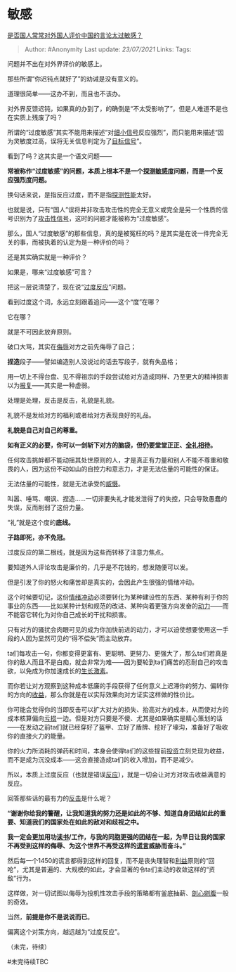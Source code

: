 # 敏感
[是否国人常常对外国人评价中国的言论太过敏感？](https://www.zhihu.com/question/283907809/answer/1865331346)

> Author: #Anonymity
> Last update: *23/07/2021* 
> Links:
> Tags:   


问题并不出在对外界评价的敏感上。

那些所谓“你迟钝点就好了”的劝诫是没有意义的。

道理很简单——这办不到，而且也不该办。

对外界反馈迟钝，如果真的办到了，的确倒是“不太受影响了”，但是人难道不是也在实质上残废了吗？

所谓的“过度敏感”其实不能用来描述“对[细小信号](https://www.zhihu.com/search?q=%E7%BB%86%E5%B0%8F%E4%BF%A1%E5%8F%B7&search_source=Entity&hybrid_search_source=Entity&hybrid_search_extra=%7B%22sourceType%22%3A%22answer%22%2C%22sourceId%22%3A1865331346%7D)反应强烈”，而只能用来描述“因为灵敏度过高，误将无关信息判定为了[目标信号](https://www.zhihu.com/search?q=%E7%9B%AE%E6%A0%87%E4%BF%A1%E5%8F%B7&search_source=Entity&hybrid_search_source=Entity&hybrid_search_extra=%7B%22sourceType%22%3A%22answer%22%2C%22sourceId%22%3A1865331346%7D)”。

看到了吗？这其实是一个语文问题——

**常被称作“过度敏感”的问题，本质上根本不是一个[探测敏感度](https://www.zhihu.com/search?q=%E6%8E%A2%E6%B5%8B%E6%95%8F%E6%84%9F%E5%BA%A6&search_source=Entity&hybrid_search_source=Entity&hybrid_search_extra=%7B%22sourceType%22%3A%22answer%22%2C%22sourceId%22%3A1865331346%7D)问题，而是一个反应强烈度问题。**

换句话来说，是指反应过度，而不是指[探测性能](https://www.zhihu.com/search?q=%E6%8E%A2%E6%B5%8B%E6%80%A7%E8%83%BD&search_source=Entity&hybrid_search_source=Entity&hybrid_search_extra=%7B%22sourceType%22%3A%22answer%22%2C%22sourceId%22%3A1865331346%7D)太好。

也就是说，只有“国人”误将并非攻击攻击性的完全无意义或完全是另一个性质的信号识别为了[攻击性信号](https://www.zhihu.com/search?q=%E6%94%BB%E5%87%BB%E6%80%A7%E4%BF%A1%E5%8F%B7&search_source=Entity&hybrid_search_source=Entity&hybrid_search_extra=%7B%22sourceType%22%3A%22answer%22%2C%22sourceId%22%3A1865331346%7D)，这时的问题才能被称为“过度敏感”。

那么，国人“过度敏感”的那些信息，真的是被冤枉的吗？是其实是在说一件完全无关的事，而被执着的认定为是一种评价的吗？

还是其实确实就是一种评价？

如果是，哪来“过度敏感”可言？

  

把这一层说清楚了，现在说“[过度反应](https://www.zhihu.com/search?q=%E8%BF%87%E5%BA%A6%E5%8F%8D%E5%BA%94&search_source=Entity&hybrid_search_source=Entity&hybrid_search_extra=%7B%22sourceType%22%3A%22answer%22%2C%22sourceId%22%3A1865331346%7D)”问题。

看到过度这个词，永远立刻跟着追问——这个“度”在哪？

它在哪？

就是不可因此放弃原则。

破口大骂，其实在[侮辱](https://www.zhihu.com/search?q=%E4%BE%AE%E8%BE%B1&search_source=Entity&hybrid_search_source=Entity&hybrid_search_extra=%7B%22sourceType%22%3A%22answer%22%2C%22sourceId%22%3A1865331346%7D)对方之前先侮辱了自己；

**捏造**段子——譬如编造别人没说过的话去写段子，就有失品格；

用一切上不得台盘、见不得祖宗的手段尝试给对方造成同样、乃至更大的精神损害以为[报复](https://www.zhihu.com/search?q=%E6%8A%A5%E5%A4%8D&search_source=Entity&hybrid_search_source=Entity&hybrid_search_extra=%7B%22sourceType%22%3A%22answer%22%2C%22sourceId%22%3A1865331346%7D)——其实是一种虚弱。

处理是处理，反击是反击，礼貌是礼貌。

礼貌不是发给对方的福利或者给对方表现良好的礼品。

**礼貌是自己对自己的尊重。**

**如有正义的必要，你可以一剑斩下对方的脑袋，但仍要堂堂正正、[全礼相待](https://www.zhihu.com/search?q=%E5%85%A8%E7%A4%BC%E7%9B%B8%E5%BE%85&search_source=Entity&hybrid_search_source=Entity&hybrid_search_extra=%7B%22sourceType%22%3A%22answer%22%2C%22sourceId%22%3A1865331346%7D)。**

任何攻击挑衅都不能动摇其处世原则的人，才是真正有力量和别人不能不尊重和敬畏的人，因为这份不动如山的自控力和意志力，才是无法估量的可能性的保证。

无法估量的可能性，就是无法承受的[威慑](https://www.zhihu.com/search?q=%E5%A8%81%E6%85%91&search_source=Entity&hybrid_search_source=Entity&hybrid_search_extra=%7B%22sourceType%22%3A%22answer%22%2C%22sourceId%22%3A1865331346%7D)。

叫嚣、唾骂、嘲讽、捏造……一切非要失礼才能发泄得了的失控，只会导致愚蠢的失误，反而削弱了这份力量。

“礼”就是这个度的**底线。**

**子路即死，亦不免冠。**

  

过度反应的第二根线，就是因为这些而转移了注意力焦点。

要知道外人评论攻击是廉价的，几乎是不花钱的，想发随便可以发。

但是引发了你的怒火和痛苦却是真实的，会因此产生很强的情绪冲动。

这个时候要切记，这份[情绪冲动](https://www.zhihu.com/search?q=%E6%83%85%E7%BB%AA%E5%86%B2%E5%8A%A8&search_source=Entity&hybrid_search_source=Entity&hybrid_search_extra=%7B%22sourceType%22%3A%22answer%22%2C%22sourceId%22%3A1865331346%7D)必须要转化为某种建设性的东西、某种有利于你的事业的东西——比如某种计划和规范的改进、某种向着更强方向发奋的[动力](https://www.zhihu.com/search?q=%E5%8A%A8%E5%8A%9B&search_source=Entity&hybrid_search_source=Entity&hybrid_search_extra=%7B%22sourceType%22%3A%22answer%22%2C%22sourceId%22%3A1865331346%7D)——而不能容它转化为对你自己成长的干扰和损害。

只有对方的骚扰会肉眼可见的成为你加快前进的动力，才可以迫使想要使用这一手段的人因为显然可见的“得不偿失”而主动放弃。

ta们每攻击一句，你都变得更富有、更聪明、更努力、更强大了，那么ta们若真是你的敌人而且不是白痴，就会非常为难——因为要轮到ta们痛苦的忍耐自己的攻击欲，以免成为你加速成长的[生长激素](https://www.zhihu.com/search?q=%E7%94%9F%E9%95%BF%E6%BF%80%E7%B4%A0&search_source=Entity&hybrid_search_source=Entity&hybrid_search_extra=%7B%22sourceType%22%3A%22answer%22%2C%22sourceId%22%3A1865331346%7D)。

而你若让对方观察到这种成本低廉的手段获得了任何意义上迟滞你的努力、偏转你的方向的[收益](https://www.zhihu.com/search?q=%E6%94%B6%E7%9B%8A&search_source=Entity&hybrid_search_source=Entity&hybrid_search_extra=%7B%22sourceType%22%3A%22answer%22%2C%22sourceId%22%3A1865331346%7D)，那么你就是在以实际效果向对方证实这样做的性价比。

你可能会觉得你的当即反击可以扩大对方的损失、抬高对方的成本，从而使对方的成本核算偏向[亏损](https://www.zhihu.com/search?q=%E4%BA%8F%E6%8D%9F&search_source=Entity&hybrid_search_source=Entity&hybrid_search_extra=%7B%22sourceType%22%3A%22answer%22%2C%22sourceId%22%3A1865331346%7D)一边。但是对方只要是不傻、尤其是如果确实是精心策划的话——在发动之前ta们就已经穿好了盔甲、立好了盾牌、挖好了壕沟，准备好了吸收你的直接火力的能量。

你的火力所消耗的弹药和时间，本身会使得ta们的这些提前[投资](https://www.zhihu.com/search?q=%E6%8A%95%E8%B5%84&search_source=Entity&hybrid_search_source=Entity&hybrid_search_extra=%7B%22sourceType%22%3A%22answer%22%2C%22sourceId%22%3A1865331346%7D)立刻兑现为收益，而不是成为沉没成本——这会直接造成ta们的收入增加，而不是减少。

所以，本质上过度反应（也就是错误[反应](https://www.zhihu.com/search?q=%E5%8F%8D%E5%BA%94&search_source=Entity&hybrid_search_source=Entity&hybrid_search_extra=%7B%22sourceType%22%3A%22answer%22%2C%22sourceId%22%3A1865331346%7D)），就是一切会让对方对攻击收益满意的反应。

回答那些话的最有力的[反击](https://www.zhihu.com/search?q=%E5%8F%8D%E5%87%BB&search_source=Entity&hybrid_search_source=Entity&hybrid_search_extra=%7B%22sourceType%22%3A%22answer%22%2C%22sourceId%22%3A1865331346%7D)是什么呢？

**“谢谢你给我的警醒，让我知道我的努力还是如此的不够、知道自身团结如此的重要、知道我们的国家处在如此的敌对和歧视之中。**

**我一定会更加用功[读书](https://www.zhihu.com/search?q=%E8%AF%BB%E4%B9%A6&search_source=Entity&hybrid_search_source=Entity&hybrid_search_extra=%7B%22sourceType%22%3A%22answer%22%2C%22sourceId%22%3A1865331346%7D)/工作，与我的同胞更强的团结在一起，为早日让我的国家不再受到这样的侮辱、为这个世界不再受这样的[谎言](https://www.zhihu.com/search?q=%E8%B0%8E%E8%A8%80&search_source=Entity&hybrid_search_source=Entity&hybrid_search_extra=%7B%22sourceType%22%3A%22answer%22%2C%22sourceId%22%3A1865331346%7D)威胁而奋斗。”**

然后每一个1450的谎言都得到这样的回复，而不是丧失理智和[利益](https://www.zhihu.com/search?q=%E5%88%A9%E7%9B%8A&search_source=Entity&hybrid_search_source=Entity&hybrid_search_extra=%7B%22sourceType%22%3A%22answer%22%2C%22sourceId%22%3A1865331346%7D)原则的“回呛”，尤其是普遍的、大规模的如此，才会显著的令ta们主动的收敛这样的“资敌”行为。

这样做，对一切试图以侮辱为投机性攻击手段的策略都有釜底抽薪、[剖心剜腹](https://www.zhihu.com/search?q=%E5%89%96%E5%BF%83%E5%89%9C%E8%85%B9&search_source=Entity&hybrid_search_source=Entity&hybrid_search_extra=%7B%22sourceType%22%3A%22answer%22%2C%22sourceId%22%3A1865331346%7D)一般的奇效。

当然，**前提是你不是说说而已**。

偏离这个对策方向，越远越为“过度反应”。

  

  

  

（未完，待续）


  


#未完待续TBC 

